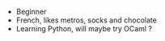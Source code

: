 - Beginner
- French, likes metros, socks and chocolate
- Learning Python, will maybe try OCaml ?

<!---
Metro-Lun/Metro-Lun is a ✨ special ✨ repository because its `README.md` (this file) appears on your GitHub profile.
You can click the Preview link to take a look at your changes.
--->
